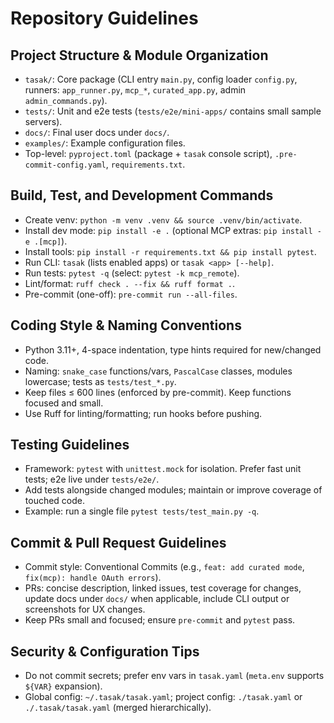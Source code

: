 # Repository Guidelines

## Project Structure & Module Organization
- `tasak/`: Core package (CLI entry `main.py`, config loader `config.py`, runners: `app_runner.py`, `mcp_*`, `curated_app.py`, admin `admin_commands.py`).
- `tests/`: Unit and e2e tests (`tests/e2e/mini-apps/` contains small sample servers).
- `docs/`: Final user docs under `docs/`.
- `examples/`: Example configuration files.
- Top-level: `pyproject.toml` (package + `tasak` console script), `.pre-commit-config.yaml`, `requirements.txt`.

## Build, Test, and Development Commands
- Create venv: `python -m venv .venv && source .venv/bin/activate`.
- Install dev mode: `pip install -e .` (optional MCP extras: `pip install -e .[mcp]`).
- Install tools: `pip install -r requirements.txt && pip install pytest`.
- Run CLI: `tasak` (lists enabled apps) or `tasak <app> [--help]`.
- Run tests: `pytest -q` (select: `pytest -k mcp_remote`).
- Lint/format: `ruff check . --fix && ruff format .`.
- Pre-commit (one-off): `pre-commit run --all-files`.

## Coding Style & Naming Conventions
- Python 3.11+, 4-space indentation, type hints required for new/changed code.
- Naming: `snake_case` functions/vars, `PascalCase` classes, modules lowercase; tests as `tests/test_*.py`.
- Keep files ≤ 600 lines (enforced by pre-commit). Keep functions focused and small.
- Use Ruff for linting/formatting; run hooks before pushing.

## Testing Guidelines
- Framework: `pytest` with `unittest.mock` for isolation. Prefer fast unit tests; e2e live under `tests/e2e/`.
- Add tests alongside changed modules; maintain or improve coverage of touched code.
- Example: run a single file `pytest tests/test_main.py -q`.

## Commit & Pull Request Guidelines
- Commit style: Conventional Commits (e.g., `feat: add curated mode`, `fix(mcp): handle OAuth errors`).
- PRs: concise description, linked issues, test coverage for changes, update docs under `docs/` when applicable, include CLI output or screenshots for UX changes.
- Keep PRs small and focused; ensure `pre-commit` and `pytest` pass.

## Security & Configuration Tips
- Do not commit secrets; prefer env vars in `tasak.yaml` (`meta.env` supports `${VAR}` expansion).
- Global config: `~/.tasak/tasak.yaml`; project config: `./tasak.yaml` or `./.tasak/tasak.yaml` (merged hierarchically).
